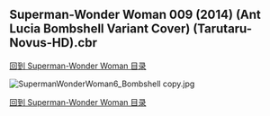## Superman-Wonder Woman 009 (2014) (Ant Lucia Bombshell Variant Cover) (Tarutaru-Novus-HD).cbr


[回到 Superman-Wonder Woman 目录](https://github.com/alicewish/markdown/blob/master/series/Superman-Wonder-Woman.md)


![SupermanWonderWoman6_Bombshell copy.jpg](https://wx1.sinaimg.cn/large/6a9fdecagy1fq34f5ykmgj21kw2fnkjl.jpg)

[回到 Superman-Wonder Woman 目录](https://github.com/alicewish/markdown/blob/master/series/Superman-Wonder-Woman.md)

